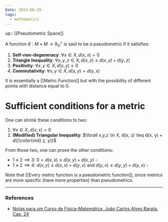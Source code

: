 ```yaml
---
Date: 2023-06-29
tags:
  - mathematics
---
```

up:: [[Pseudometric Space]]

A function $\tilde{d}: M \times M \to \mathbb{R}^+_0$ is said to be a pseudometric if it satisfies:
1. **Self-non-degeneracy**: $\forall x \in X, d(x,x) = 0$
2. **Triangle Inequality**: $\forall x,y,z \in X, d(x, z) \leq d(x, y) + d(y, z)$
3. **Positivity**: $\forall x, y \in X, d(x,y) \geq 0$
4. **Commutativity**: $\forall x,y \in X, d(x,y) = d(y,x)$

It is essentially a [[Metric Function]] but with the possibility of different points with distance equal to $0$. 

# Sufficient conditions for a metric
One can shrink these conditions to two:
1. $\forall x \in X, d(x,x) = 0$
2. **(Modified) Triangular Inequality**: $\forall x,y,z \in X, d(x, z) \leq d(x, y) + d({\color{red} z, y})$

From those two, one can prove the other conditions:
- $1 \land 2 \implies 3$: $0 = d(x,x) \leq d(x,y) + d(x,y) \,\, \square$
- $1 \land 2 \implies 4$: $d(x,y) \leq d(x,x) + d(y,x)$ and $d(y,x) \leq d(y,y) + d(y,x) \,\,\square$ 

Note that [[Every metric function is a pseudometric function]], since metrics are more specific (have more properties) than pseudometrics.

---
### References
- [Notas para um Curso de Física-Matemática, João Carlos Alves Barata. Cap. 24](http://denebola.if.usp.br/~jbarata/Notas_de_aula/arquivos/nc-cap24.pdf) 